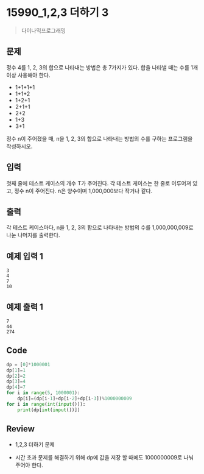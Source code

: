 # 15990_1,2,3 더하기 3

> 다이나믹프로그래밍

## 문제

정수 4를 1, 2, 3의 합으로 나타내는 방법은 총 7가지가 있다. 합을 나타낼 때는 수를 1개 이상 사용해야 한다.

- 1+1+1+1
- 1+1+2
- 1+2+1
- 2+1+1
- 2+2
- 1+3
- 3+1

정수 n이 주어졌을 때, n을 1, 2, 3의 합으로 나타내는 방법의 수를 구하는 프로그램을 작성하시오.

## 입력

첫째 줄에 테스트 케이스의 개수 T가 주어진다. 각 테스트 케이스는 한 줄로 이루어져 있고, 정수 n이 주어진다. n은 양수이며 1,000,000보다 작거나 같다.

## 출력

각 테스트 케이스마다, n을 1, 2, 3의 합으로 나타내는 방법의 수를 1,000,000,009로 나눈 나머지를 출력한다.

## 예제 입력 1 

```
3
4
7
10
```

## 예제 출력 1 

```
7
44
274
```

## Code

```python
dp = [0]*1000001
dp[1]=1
dp[2]=2
dp[3]=4
dp[4]=7
for i in range(5, 1000001):
    dp[i]=(dp[i-1]+dp[i-2]+dp[i-3])%1000000009
for i in range(int(input())):
    print(dp[int(input())])
```

## Review

- 1,2,3 더하기 문제

- 시간 초과 문제를 해결하기 위해 dp에 값을 저장 할 때에도 1000000009로 나눠주어야 한다.

